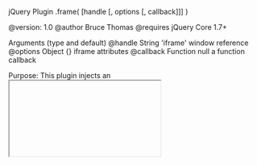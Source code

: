 jQuery Plugin .frame( [handle [, options [, callback]]] )

@version: 1.0
@author Bruce Thomas
@requires jQuery Core 1.7+


Arguments (type and default)
@handle		String		'iframe'	window reference
@options	Object		{}			iframe attributes
@callback	Function	null		a function callback


Purpose:
This plugin injects an <iframe/> into a DOM element,
and creates an Object reference to control the child iframe's DOM
and works on selectors that return unique or multiple DOM elements

- if the DOM element is unique the window reference will be @handle
- if the DOM element is not unique the window reference will be:
		the ID attribute (if found) or
		the REL attribute (if found) or
		a unique numeric iteration prefixed by @handle
